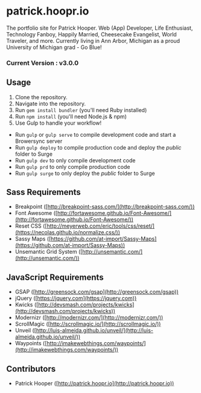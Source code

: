 # patrick.hoopr.io
The portfolio site for Patrick Hooper. Web (App) Developer, Life Enthusiast, Technology Fanboy, Happily Married, Cheesecake Evangelist, World Traveler, and more. Currently living in Ann Arbor, Michigan as a proud University of Michigan grad - Go Blue!

### Current Version : v3.0.0

## Usage
1. Clone the repository.
2. Navigate into the repository.
3. Run `gem install bundler` (you'll need Ruby installed)
4. Run `npm install` (you'll need Node.js & npm)
5. Use Gulp to handle your workflow!
  * Run `gulp` or `gulp serve` to compile development code and start a Browersync server
  * Run `gulp deploy` to compile production code and deploy the *public* folder to Surge
  * Run `gulp dev` to only compile development code
  * Run `gulp prd` to only compile production code
  * Run `gulp surge` to only deploy the *public* folder to Surge

## Sass Requirements
- Breakpoint ([http://breakpoint-sass.com/](http://breakpoint-sass.com/))
- Font Awesome ([http://fortawesome.github.io/Font-Awesome/](http://fortawesome.github.io/Font-Awesome/))
- Reset CSS ([http://meyerweb.com/eric/tools/css/reset/](https://necolas.github.io/normalize.css/))
- Sassy Maps ([https://github.com/at-import/Sassy-Maps](https://github.com/at-import/Sassy-Maps))
- Unsemantic Grid System ([http://unsemantic.com/](http://unsemantic.com/))

## JavaScript Requirements
- GSAP ([http://greensock.com/gsap](http://greensock.com/gsap))
- jQuery ([https://jquery.com](https://jquery.com))
- Kwicks ([http://devsmash.com/projects/kwicks](http://devsmash.com/projects/kwicks))
- Modernizr ([http://modernizr.com/](http://modernizr.com/))
- ScrollMagic ([http://scrollmagic.io/](http://scrollmagic.io/))
- Unveil ([http://luis-almeida.github.io/unveil/](http://luis-almeida.github.io/unveil/))
- Waypoints ([http://imakewebthings.com/waypoints/](http://imakewebthings.com/waypoints/))

## Contributors
- Patrick Hooper ([http://patrick.hoopr.io](http://patrick.hoopr.io))
